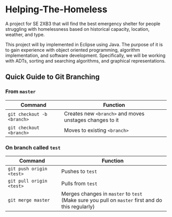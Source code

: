 # Helping-The-Homeless
A project for SE 2XB3 that will find the best emergency shelter for people struggling with homelessness based on historical capacity, 
location, weather, and type.

This project will by implemented in Eclipse using Java. The purpose of it is to gain experience with object oriented programming, algorithm 
implementation, and software development. Specifically, we will be working with ADTs, sorting and searching algorithms, and graphical 
representations.

## Quick Guide to Git Branching

### From `master`

|Command|Function|
|---|---|
|`git checkout -b <branch>`|Creates new `<branch>` and moves unstages changes to it|
|`git checkout <branch>`|Moves to existing `<branch>`|

### On branch called `test`

|Command|Function|
|---|---|
|`git push origin <test>`|Pushes to `test`|
|`git pull origin <test>`|Pulls from `test`|
|`git merge master`|Merges changes in `master` to `test` <br /> (Make sure you pull on `master` first and do this regularly)|
